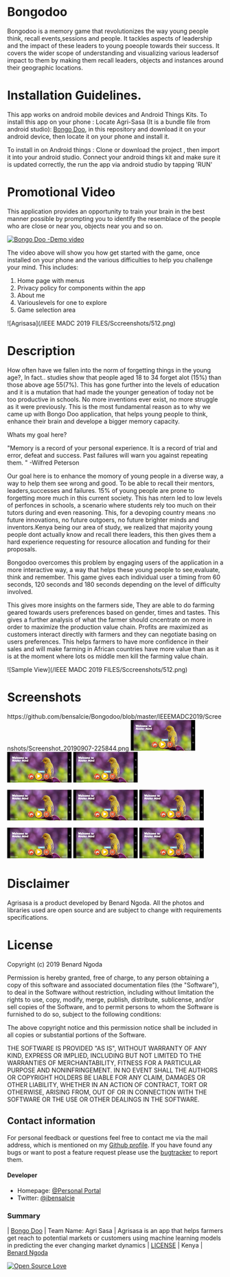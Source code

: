 # Bongodoo
Bongodoo is a memory game that revolutionizes the way young people think, recall events,sessions and people. It tackles aspects of leadership and the impact of these leaders  to young poeople towards their success. It covers the wider scope of understanding and visualizing various leadersof impact to them by making them recall leaders, objects and instances around their geographic locations.





# Installation Guidelines.
This app works on android mobile devices and Android Things Kits.
To install this app on your phone :
Locate Agri-Sasa (It is a bundle file from android studio):
[Bongo Doo](https://github.com/bensalcie/Bongodoo/blob/master/IEEEMADC2019/app.aab),
in this repository and download it on your android device, then locate it on your phone and install it.


To install in on Android things :
 Clone or download the project , then import it into your android studio. 
 Connect your android things kit and make sure it is updated correctly, the run the app via android studio by tapping 'RUN'
 
 
 # Promotional Video
 This application provides an opportunity to train your brain in the best manner possible by prompting you to identify the resemblace of the people who are close or near you, objects near you and so on.
 
 
 
  
 

  [![Bongo Doo -Demo video ](https://img.youtube.com/vi/VID/0.jpg)]( https://youtu.be/BXvrEdJ8Gq8)
  
The video above will show you how get started with the game, once installed on your phone and the various difficulties to help you challenge your mind.
 This includes:
  1. Home page with menus
  2. Privacy policy for components within the app
  3. About me
  4. Variouslevels for one to explore
  5. Game selection area
 
 
 

 
 
 ![Agrisasa](/IEEE MADC 2019 FILES/Sccreenshots/512.png)


# Description
How often have we fallen into the norm of forgetting things in the young age?, In fact.. studies show that people aged 18 to 34 forget alot  (15%) than those above age 55(7%).  This has gone further into the levels of education and it is a mutation that had made the younger geneation of today not be too productive in schools. No more inventions ever exist, no more struggle as it were previously. This is the most fundamental reason as to why we came up with Bongo Doo application, that helps young people to think, enhance their brain and develope a bigger memory capacity.


Whats my goal here? 

"Memory is a record of your personal experience. It is a record of trial and error, defeat and success. Past failures will warn you against repeating them. "
-Wilfred Peterson

Our goal here is to enhance the momory of young people in a diverse way, a way to help them see wrong and good. To be able to recall their mentors, leaders,successes and failures. 15% of young people are prone to forgetting more much in this current society. This has ntern led to low levels of perfonces in schools, a scenario where students rely too much on their tutors during and even reasoning. This, for a devoping country means :no future innovations, no future outgoers, no future brighter minds and inventors.Kenya being our area of study, we realized that majority young people dont actually know and recall there leaders, this then gives them a hard experience requesting for resource allocation and funding for their proposals.

Bongodoo overcomes this problem by engaging users of the application in a more interactive way, a way that helps these young people to see,evaluate, think and remember. This game gives each individual user a timing from 60 seconds, 120 seconds and 180 seconds depending on the level of difficulty involved.

This gives more insights on the farmers side, They are able to do farming geared towards users preferences based on gender, times and tastes. This gives a further analysis of what the farmer should cncentrate on more in order to maximize the production value chain. Profits are maximized as customers interact directly with farmers and they can negotiate basing on users preferences. This helps farmers to have more confidence in their sales and will make farming in African countries have more value than as it is at the moment where lots os middle men kill the farming value chain.


 
  ![Sample View](/IEEE MADC 2019 FILES/Sccreenshots/512.png)
  
  
  # Screenshots
  <p float="left">
 https://github.com/bensalcie/Bongodoo/blob/master/IEEEMADC2019/Screenshots/Screenshot_20190907-225844.png
  <img src="/IEEEMADC2019/Screenshots/Screenshot_20190907-225844.png" width="150" />
  <img src="/IEEEMADC2019/Screenshots/Screenshot_20190907-225844.png" width="150" /> 
  <img src="/IEEEMADC2019/Screenshots/Screenshot_20190907-225844.png" width="150" />
</p>
  
  
 <p float="left">
  <img src="/IEEEMADC2019/Screenshots/Screenshot_20190907-225844.png" width="150" />
  <img src="/IEEEMADC2019/Screenshots/Screenshot_20190907-225844.png" width="150" /> 
  <img src="/IEEEMADC2019/Screenshots/Screenshot_20190907-225844.png" width="150" />
</p>
  
<p float="left">
  <img src="/IEEEMADC2019/Screenshots/Screenshot_20190907-225844.png" width="150" />
  <img src="/IEEEMADC2019/Screenshots/Screenshot_20190907-225844.png" width="150" /> 
  <img src="/IEEEMADC2019/Screenshots/Screenshot_20190907-225844.png" width="150" />
</p>
  
  # Disclaimer
  Agrisasa is a product developed by Benard Ngoda. All the photos and libraries used are open source and are subject to change with requirements specifications.
  
  
  # License

Copyright (c) 2019 Benard Ngoda

Permission is hereby granted, free of charge, to any person obtaining a copy
of this software and associated documentation files (the "Software"), to deal
in the Software without restriction, including without limitation the rights
to use, copy, modify, merge, publish, distribute, sublicense, and/or sell
copies of the Software, and to permit persons to whom the Software is
furnished to do so, subject to the following conditions:

The above copyright notice and this permission notice shall be included in all
copies or substantial portions of the Software.

THE SOFTWARE IS PROVIDED "AS IS", WITHOUT WARRANTY OF ANY KIND, EXPRESS OR
IMPLIED, INCLUDING BUT NOT LIMITED TO THE WARRANTIES OF MERCHANTABILITY,
FITNESS FOR A PARTICULAR PURPOSE AND NONINFRINGEMENT. IN NO EVENT SHALL THE
AUTHORS OR COPYRIGHT HOLDERS BE LIABLE FOR ANY CLAIM, DAMAGES OR OTHER
LIABILITY, WHETHER IN AN ACTION OF CONTRACT, TORT OR OTHERWISE, ARISING FROM,
OUT OF OR IN CONNECTION WITH THE SOFTWARE OR THE USE OR OTHER DEALINGS IN THE
SOFTWARE.



## Contact information
For personal feedback or questions feel free to contact me via the mail address, which is mentioned on my [Github profile](https://github.com/bensalcie). 
If you have found any bugs or want to post a feature request please use the [bugtracker](https://github.com/bensalcie/Agri-Sasa/issues) to report them.


#### Developer
* Homepage: [@Personal Portal](http://bensalcie.likesyou.org/)
* Twitter: [@ibensalcie](https://twitter.com/ibensalcie )

### Summary
| [Bongo Doo](https://github.com/bensalcie/Bongodoo/blob/master/IEEEMADC2019/app.aab) | Team Name: Agri Sasa | Agrisasa is an app that  helps farmers get reach to potential markets or customers using machine learning models in predicting the ever changing market dynamics | [LICENSE](https://github.com/bensalcie/Agri-Sasa/blob/master/LICENSE) | Kenya | [Benard Ngoda](https://github.com/bensalcie)  


[![Open Source Love](https://badges.frapsoft.com/os/v2/open-source-200x33.png?v=103)](https://github.com/ellerbrock/open-source-badge/)  

